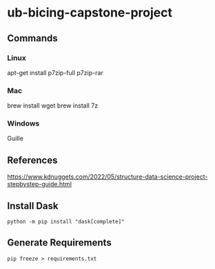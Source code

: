 # ub-bicing-capstone-project

## Commands 

### Linux
apt-get install p7zip-full p7zip-rar

### Mac
brew install wget
brew install 7z

### Windows
Guille

## References
https://www.kdnuggets.com/2022/05/structure-data-science-project-stepbystep-guide.html

## Install Dask

```
python -m pip install "dask[complete]"
```

## Generate Requirements

```
pip freeze > requirements.txt
```